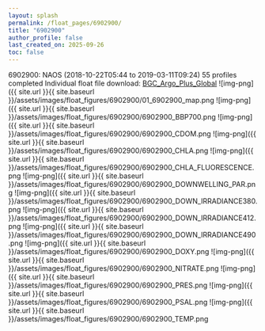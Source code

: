 ```yaml
---
layout: splash
permalink: /float_pages/6902900/
title: "6902900"
author_profile: false
last_created_on: 2025-09-26
toc: false
---
```

 
6902900: NAOS (2018-10-22T05:44 to 2019-03-11T09:24)
55 profiles completed
Individual float file download: [BGC_Argo_Plus_Global](https://ftp.soest.hawaii.edu/bgc_argo_plus/Individual_Floats/outliers_removed/6902900_Sprof_processed.nc)
![img-png]({{ site.url }}{{ site.baseurl }}/assets/images/float_figures/6902900/01_6902900_map.png
![img-png]({{ site.url }}{{ site.baseurl }}/assets/images/float_figures/6902900/6902900_BBP700.png
![img-png]({{ site.url }}{{ site.baseurl }}/assets/images/float_figures/6902900/6902900_CDOM.png
![img-png]({{ site.url }}{{ site.baseurl }}/assets/images/float_figures/6902900/6902900_CHLA.png
![img-png]({{ site.url }}{{ site.baseurl }}/assets/images/float_figures/6902900/6902900_CHLA_FLUORESCENCE.png
![img-png]({{ site.url }}{{ site.baseurl }}/assets/images/float_figures/6902900/6902900_DOWNWELLING_PAR.png
![img-png]({{ site.url }}{{ site.baseurl }}/assets/images/float_figures/6902900/6902900_DOWN_IRRADIANCE380.png
![img-png]({{ site.url }}{{ site.baseurl }}/assets/images/float_figures/6902900/6902900_DOWN_IRRADIANCE412.png
![img-png]({{ site.url }}{{ site.baseurl }}/assets/images/float_figures/6902900/6902900_DOWN_IRRADIANCE490.png
![img-png]({{ site.url }}{{ site.baseurl }}/assets/images/float_figures/6902900/6902900_DOXY.png
![img-png]({{ site.url }}{{ site.baseurl }}/assets/images/float_figures/6902900/6902900_NITRATE.png
![img-png]({{ site.url }}{{ site.baseurl }}/assets/images/float_figures/6902900/6902900_PRES.png
![img-png]({{ site.url }}{{ site.baseurl }}/assets/images/float_figures/6902900/6902900_PSAL.png
![img-png]({{ site.url }}{{ site.baseurl }}/assets/images/float_figures/6902900/6902900_TEMP.png
